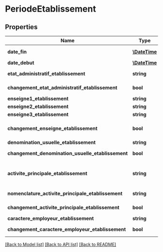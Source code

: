 # PeriodeEtablissement

## Properties
Name | Type | Description | Notes
------------ | ------------- | ------------- | -------------
**date_fin** | [**\DateTime**](\DateTime.md) | Date de fin de la période, null pour la dernière période, format AAAA-MM-DD | [optional] 
**date_debut** | [**\DateTime**](\DateTime.md) | Date de début de la période, format AAAA-MM-DD | [optional] 
**etat_administratif_etablissement** | **string** | État administratif de l&#39;établissement pendant la période (A&#x3D; établissement actif ; F&#x3D; établissement fermé) | [optional] 
**changement_etat_administratif_etablissement** | **bool** | Indicatrice de changement de l&#39;état administratif de l&#39;établissement par rapport à la période précédente | [optional] 
**enseigne1_etablissement** | **string** | Première ligne d&#39;enseigne | [optional] 
**enseigne2_etablissement** | **string** | Deuxième ligne d&#39;enseigne | [optional] 
**enseigne3_etablissement** | **string** | Troisième ligne d&#39;enseigne | [optional] 
**changement_enseigne_etablissement** | **bool** | Indicatrice de changement de l&#39;enseigne de l&#39;établissement par rapport à la période précédente (un seul indicateur pour les trois variables Enseigne1, Enseigne2 et Enseigne3) | [optional] 
**denomination_usuelle_etablissement** | **string** | Nom sous lequel l’activité de l’établissement est connu du public | [optional] 
**changement_denomination_usuelle_etablissement** | **bool** | Indicatrice de changement de la dénomination usuelle de l’établissement par rapport à la période précédente | [optional] 
**activite_principale_etablissement** | **string** | Activité principale de l&#39;établissement pendant la période (l&#39;APE est codifiée selon la &lt;a href&#x3D;&#39;https://www.insee.fr/fr/information/2406147&#39;&gt;nomenclature d&#39;Activités Française (NAF)&lt;/a&gt; | [optional] 
**nomenclature_activite_principale_etablissement** | **string** | Nomenclature de l&#39;activité, permet de savoir à partir de quelle nomenclature est codifiée ActivitePrincipaleEtablissement | [optional] 
**changement_activite_principale_etablissement** | **bool** | Indicatrice de changement de l&#39;activité principale de l&#39;établissement par rapport à la période précédente | [optional] 
**caractere_employeur_etablissement** | **string** | Caractère employeur de l&#39;établissement (O&#x3D;oui ; N&#x3D;non ; null&#x3D;sans objet) | [optional] 
**changement_caractere_employeur_etablissement** | **bool** | Indicatrice de changement du caractère employeur de l&#39;établissement par rapport à la période précédente | [optional] 

[[Back to Model list]](../README.md#documentation-for-models) [[Back to API list]](../README.md#documentation-for-api-endpoints) [[Back to README]](../README.md)


